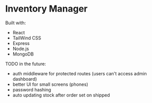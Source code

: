 # Inventory Manager

Built with:
- React
- TailWind CSS
- Express
- Node.js
- MongoDB

TODO in the future:
- auth middleware for protected routes (users can't access admin dashboard)
- better UI for small screens (phones)
- password hashing
- auto updating stock after order set on shipped
